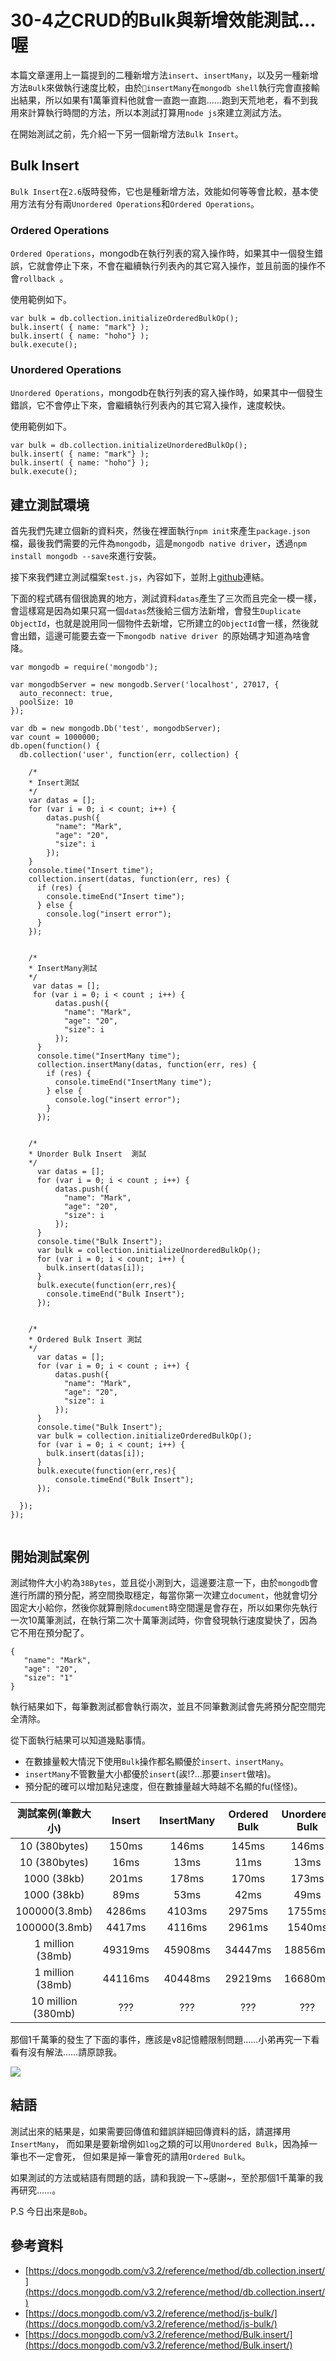 # 30-4之CRUD的Bulk與新增效能測試…喔

本篇文章運用上一篇提到的二種新增方法`insert`、`insertMany`，以及另一種新增方法`Bulk`來做執行速度比較，由於`insertMany`在`mongodb shell`執行完會直接輸出結果，所以如果有1萬筆資料他就會一直跑一直跑……跑到天荒地老，看不到我用來計算執行時間的方法，所以本測試打算用`node js`來建立測試方法。

在開始測試之前，先介紹一下另一個新增方法`Bulk Insert`。

## Bulk Insert

`Bulk Insert`在`2.6`版時發佈，它也是種新增方法，效能如何等等會比較，基本使用方法有分有兩`Unordered Operations`和`Ordered Operations`。

### Ordered Operations

`Ordered Operations`，mongodb在執行列表的寫入操作時，如果其中一個發生錯誤，它就會停止下來，不會在繼續執行列表內的其它寫入操作，並且前面的操作不會`rollback `。

使用範例如下。

```
var bulk = db.collection.initializeOrderedBulkOp();
bulk.insert( { name: "mark"} );
bulk.insert( { name: "hoho"} );
bulk.execute();
```

### Unordered Operations
`Unordered Operations`，mongodb在執行列表的寫入操作時，如果其中一個發生錯誤，它不會停止下來，會繼續執行列表內的其它寫入操作，速度較快。

使用範例如下。

```
var bulk = db.collection.initializeUnorderedBulkOp();
bulk.insert( { name: "mark"} );
bulk.insert( { name: "hoho"} );
bulk.execute();
```


## 建立測試環境

首先我們先建立個新的資料夾，然後在裡面執行`npm init`來產生`package.json`檔，最後我們需要的元件為`mongodb`，這是`mongodb native driver`，透過`npm install mongodb --save`來進行安裝。

接下來我們建立測試檔案`test.js`，內容如下，並附上[github](https://github.com/h091237557/30-MongoDB/tree/master/Test/30-4)連結。

下面的程式碼有個很詭異的地方，測試資料`datas`產生了三次而且完全一模一樣，會這樣寫是因為如果只寫一個`datas`然後給三個方法新增，會發生`Duplicate ObjectId`，也就是說用同一個物件去新增，它所建立的`ObjectId`會一樣，然後就會出錯，這邊可能要去查一下`mongodb native driver `的原始碼才知道為啥會降。

```
var mongodb = require('mongodb');

var mongodbServer = new mongodb.Server('localhost', 27017, {
  auto_reconnect: true,
  poolSize: 10
});

var db = new mongodb.Db('test', mongodbServer);
var count = 1000000;
db.open(function() {
  db.collection('user', function(err, collection) {
		
	/*
	* Insert測試 
	*/
    var datas = [];
    for (var i = 0; i < count; i++) {
        datas.push({
          "name": "Mark",
          "age": "20",
          "size": i
        });
    }
    console.time("Insert time");
    collection.insert(datas, function(err, res) {
      if (res) {
        console.timeEnd("Insert time");
      } else {
        console.log("insert error");
      }
    });


	/*
	* InsertMany測試 
	*/
     var datas = [];
     for (var i = 0; i < count ; i++) {
          datas.push({
            "name": "Mark",
            "age": "20",
            "size": i
          });
      }
      console.time("InsertMany time");
      collection.insertMany(datas, function(err, res) {
        if (res) {
          console.timeEnd("InsertMany time");
        } else {
          console.log("insert error");
        }
      });


	/*
	* Unorder Bulk Insert  測試 
	*/
      var datas = [];
      for (var i = 0; i < count ; i++) {
          datas.push({
            "name": "Mark",
            "age": "20",
            "size": i
          });
      }
      console.time("Bulk Insert");
      var bulk = collection.initializeUnorderedBulkOp();
      for (var i = 0; i < count; i++) {
        bulk.insert(datas[i]);
      }
      bulk.execute(function(err,res){
        console.timeEnd("Bulk Insert");
      });
    
      
    /*
	* Ordered Bulk Insert 測試 
	*/
      var datas = [];
      for (var i = 0; i < count ; i++) {
          datas.push({
            "name": "Mark",
            "age": "20",
            "size": i
          });
      }
      console.time("Bulk Insert");
      var bulk = collection.initializeOrderedBulkOp();
      for (var i = 0; i < count; i++) {
        bulk.insert(datas[i]);
      }
      bulk.execute(function(err,res){
          console.timeEnd("Bulk Insert");
      });

  });
});
       
```

## 開始測試案例



測試物件大小約為`38Bytes`，並且從小測到大，這邊要注意一下，由於`mongodb`會進行所謂的預分配，將空間換取穩定，每當你第一次建立`document`，他就會切分固定大小給你，然後你就算刪除`document`時空間還是會存在，所以如果你先執行一次10萬筆測試，在執行第二次十萬筆測試時，你會發現執行速度變快了，因為它不用在預分配了。


```
{
   "name": "Mark",
   "age": "20",
   "size": "1"
}

```
執行結果如下，每筆數測試都會執行兩次，並且不同筆數測試會先將預分配空間完全清除。

從下面執行結果可以知道幾點事情。

* 在數據量較大情況下使用`Bulk`操作都名顯優於`insert、insertMany`。
* `insertMany`不管數量大小都優於`insert`(誒!?...那要`insert`做啥)。
* 預分配的確可以增加點兒速度，但在數據量越大時越不名顯的fu(怪怪)。


| 測試案例(筆數大小)        | Insert           | InsertMany  | Ordered Bulk | Unordered Bulk|
| :-------------: |:-------------:| :-----:|:-----:|:-----:|
| 10 (380bytes)      | 150ms | 146ms |145ms|146ms|
| 10 (380bytes)      | 16ms | 13ms |11ms|13ms|
| 1000 (38kb)      | 201ms      |   178ms |170ms|173ms|
| 1000 (38kb)      | 89ms      |   53ms |42ms|49ms|
| 100000(3.8mb) | 4286ms      |    4103ms |2975ms|1755ms|
| 100000(3.8mb) | 4417ms      |    4116ms |2961ms|1540ms|
| 1 million (38mb)      | 49319ms      |   45908ms |34447ms|18856ms|
| 1 million (38mb)      | 44116ms      |   40448ms |29219ms|16680ms|
| 10 million (380mb) | ???      |    ??? |???|???|


那個1千萬筆的發生了下面的事件，應該是v8記憶體限制問題……小弟再究一下看看有沒有解法……請原諒我。

![](http://yixiang8780.com/outImg/20161201-1.png)



## 結語
測試出來的結果是，如果需要回傳值和錯誤詳細回傳資料的話，請選擇用`InsertMany`，
而如果是要新增例如`log`之類的可以用`Unordered Bulk`，因為掉一筆也不一定會死，
但如果是掉一筆會死的請用`Ordered Bulk`。

如果測試的方法或結語有問題的話，請和我說一下~感謝~，至於那個1千萬筆的我再研究……。

P.S 今日出來是`Bob`。


## 參考資料

* [https://docs.mongodb.com/v3.2/reference/method/db.collection.insert/](https://docs.mongodb.com/v3.2/reference/method/db.collection.insert/)
* [https://docs.mongodb.com/v3.2/reference/method/js-bulk/](https://docs.mongodb.com/v3.2/reference/method/js-bulk/)
* [https://docs.mongodb.com/v3.2/reference/method/Bulk.insert/](https://docs.mongodb.com/v3.2/reference/method/Bulk.insert/)










